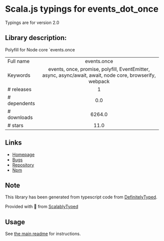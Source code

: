 
# Scala.js typings for events_dot_once

Typings are for version 2.0

## Library description:
Polyfill for Node core `events.once

|                    |                 |
| ------------------ | :-------------: |
| Full name          | events.once |
| Keywords           | events, once, promise, polyfill, EventEmitter, async, async/await, await, node core, browserify, webpack |
| # releases         | 1 |
| # dependents       | 0.0 |
| # downloads        | 6264.0 |
| # stars            | 11.0 |

## Links
- [Homepage](https://github.com/davidmarkclements/events.once#readme)
- [Bugs](https://github.com/davidmarkclements/events.once/issues)
- [Repository](https://github.com/davidmarkclements/events.once)
- [Npm](https://www.npmjs.com/package/events.once)
    


## Note
This library has been generated from typescript code from [DefinitelyTyped](https://definitelytyped.org).

Provided with :purple_heart: from [ScalablyTyped](https://github.com/oyvindberg/ScalablyTyped)

## Usage
See [the main readme](../../readme.md) for instructions.


